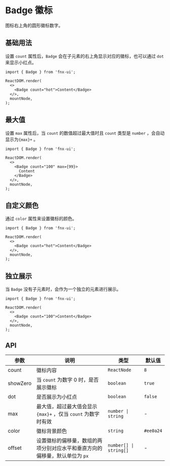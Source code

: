 # Badge 徽标

图标右上角的圆形徽标数字。

## 基础用法

设置 `count` 属性后，`Badge` 会在子元素的右上角显示对应的徽标，也可以通过 `dot` 来显示小红点。

```tsx | pure
import { Badge } from 'fnx-ui';

ReactDOM.render(
  <>
    <Badge count="hot">Content</Badge>
  </>,
  mountNode,
);
```

## 最大值

设置 `max` 属性后，当 `count` 的数值超过最大值时且 `count` 类型是 `number` ，会自动显示为`{max}+` 。

```tsx | pure
import { Badge } from 'fnx-ui';

ReactDOM.render(
  <>
    <Badge count="100" max={99}>
      Content
    </Badge>
  </>,
  mountNode,
);
```

## 自定义颜色

通过 `color` 属性来设置徽标的颜色。

```tsx | pure
import { Badge } from 'fnx-ui';

ReactDOM.render(
  <>
    <Badge count="hot">Content</Badge>
  </>,
  mountNode,
);
```

## 独立展示

当 `Badge` 没有子元素时，会作为一个独立的元素进行展示。

```tsx | pure
import { Badge } from 'fnx-ui';

ReactDOM.render(
  <>
    <Badge count="100">Content</Badge>
  </>,
  mountNode,
);
```

## API

| 参数     | 说明                                                                        | 类型                   | 默认值    |
| -------- | --------------------------------------------------------------------------- | ---------------------- | --------- |
| count    | 徽标内容                                                                    | `ReactNode`            | `8`       |
| showZero | 当 `count` 为数字 0 时，是否展示徽标                                        | `boolean`              | `true`    |
| dot      | 是否展示为小红点                                                            | `boolean`              | `false`   |
| max      | 最大值，超过最大值会显示 `{max}+` ，仅当 `count` 为数字时有效               | `number \| string`     | -         |
| color    | 徽标背景颜色                                                                | `string`               | `#ee0a24` |
| offset   | 设置徽标的偏移量，数组的两项分别对应水平和垂直方向的偏移量，默认单位为 `px` | `number[] \| string[]` | -         |
